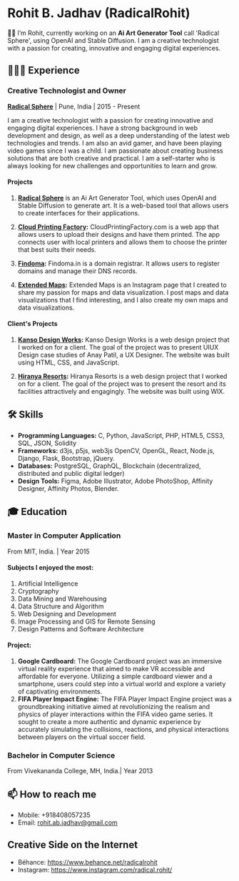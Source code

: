 Rohit B. Jadhav (RadicalRohit)
===============

👋🏼 I’m Rohit, currently working on an **Ai Art Generator Tool**  call 'Radical Sphere', using OpenAI and Stable Diffusion. 
I am a creative technologist with a passion for creating, innovative and engaging digital experiences.



## 👨🏻‍💻 Experience 

### Creative Technologist and Owner
**[Radical Sphere](https://www.RadicalSphere.com/)** | Pune, India | 2015 - Present

I am a creative technologist with a passion for creating innovative and engaging digital experiences. I have a strong background in web development and design, as well as a deep understanding of the latest web technologies and trends. I am also an avid gamer, and have been playing video games since I was a child. I am passionate about creating business solutions that are both creative and practical. I am a self-starter who is always looking for new challenges and opportunities to learn and grow.


#### Projects
1. **[Radical Sphere](https://www.RadicalSphere.com/)** is an Ai Art Generator Tool, which uses OpenAI and Stable Diffusion to generate art. It is a web-based tool that allows users to create interfaces for their applications.

2. **[Cloud Printing Factory](https://www.cloudprintingfactory.com/):** CloudPrintingFactory.com is a web app that allows users to upload their designs and have them printed. The app connects user with local printers and allows them to choose the printer that best suits their needs.

3. **[Findoma](https://www.findoma.in/):** Findoma.in is a domain registrar. It allows users to register domains and manage their DNS records.

4. **[Extended Maps](https://www.instagram.com/extendedmaps/):** Extended Maps is an Instagram page that I created to share my passion for maps and data visualization. I post maps and data visualizations that I find interesting, and I also create my own maps and data visualizations.


#### Client's Projects
1. **[Kanso Design Works](https://kansodesignworks.co/):** Kanso Design Works is a web design project that I worked on for a client. The goal of the project was to present UIUX Design case studies of Anay Patil, a UX Designer. The website was built using HTML, CSS, and JavaScript.

2. **[Hiranya Resorts](https://www.hiranyaresorts.com/):** Hiranya Resorts is a web design project that I worked on for a client. The goal of the project was to present the resort and its facilities attractively and engagingly. The website was built using WIX.


## 🛠 Skills
- **Programming Languages:** C, Python, JavaScript, PHP, HTML5, CSS3, SQL, JSON, Solidity 
- **Frameworks:** d3js, p5js, web3js OpenCV, OpenGL, React, Node.js, Django, Flask, Bootstrap, jQuery.
- **Databases:** PostgreSQL, GraphQL, Blockchain (decentralized, distributed and public digital ledger)
- **Design Tools:** Figma, Adobe Illustrator, Adobe PhotoShop, Affinity Designer, Affinity Photos, Blender.

## 🎓 Education

### Master in Computer Application
From MIT, India. | Year 2015 

#### Subjects I enjoyed the most:
  1. Artificial Intelligence
  2. Cryptography
  3. Data Mining and Warehousing
  4. Data Structure and Algorithm
  5. Web Designing and Development
  6. Image Processing and GIS for Remote Sensing
  7. Design Patterns and Software Architecture


#### Project:
  1. **Google Cardboard:** The Google Cardboard project was an immersive virtual reality experience that aimed to make VR accessible and affordable for everyone. Utilizing a simple cardboard viewer and a smartphone, users could step into a virtual world and explore a variety of captivating environments.
  2. **FIFA Player Impact Engine:** The FIFA Player Impact Engine project was a groundbreaking initiative aimed at revolutionizing the realism and physics of player interactions within the FIFA video game series. It sought to create a more authentic and dynamic experience by accurately simulating the collisions, reactions, and physical interactions between players on the virtual soccer field.

### Bachelor in Computer Science
From Vivekananda College, MH, India.| Year 2013




## 📫 How to reach me
- Mobile: +918408057235
- Email: rohit.ab.jadhav@gmail.com


## Creative Side on the Internet
- Béhance: https://www.behance.net/radicalrohit
- Instagram: https://www.instagram.com/radical.rohit/




